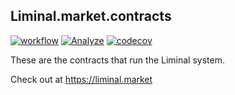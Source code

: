 ## Liminal.market.contracts
[![workflow](https://github.com/liminal-market/liminal.market.contracts/actions/workflows/ci.yml/badge.svg)](https://github.com/liminal-market/liminal.market.contracts/actions)
[![Analyze](https://github.com/liminal-market/liminal.market.contracts/actions/workflows/analyze.yml/badge.svg)](https://github.com/liminal-market/liminal.market.contracts/security)
[![codecov](https://codecov.io/gh/liminal-market/liminal.market.contracts/branch/main/graph/badge.svg?token=EIDKTU8G29)](https://codecov.io/gh/liminal-market/liminal.market.contracts)


These are the contracts that run the Liminal system.

Check out at https://liminal.market

